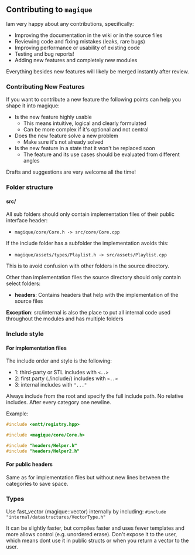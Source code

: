 ## Contributing to `magique`

Iam very happy about any contributions, specifically:

- Improving the documentation in the wiki or in the source files
- Reviewing code and fixing mistakes (leaks, rare bugs)
- Improving performance or usability of existing code
- Testing and bug reports!
- Adding new features and completely new modules

Everything besides new features will likely be merged instantly after review.

### Contributing New Features

If you want to contribute a new feature the following points can help you shape it into magique:

- Is the new feature highly usable
    - This means intuitive, logical and clearly formulated
    - Can be more complex if it's optional and not central
- Does the new feature solve a new problem
    - Make sure it's not already solved
- Is the new feature in a state that it won't be replaced soon
    - The feature and its use cases should be evaluated from different angles

Drafts and suggestions are very welcome all the time!

### Folder structure

#### src/

All sub folders should only contain implementation files of their public interface header:

- `magique/core/Core.h -> src/core/Core.cpp`

If the include folder has a subfolder the implementation avoids this:

- `magique/assets/types/Playlist.h -> src/assets/Playlist.cpp`

This is to avoid confusion with other folders in the source directory.

Other than implementation files the source directory should only contain select folders:

- **headers**: Contains headers that help with the implementation of the source files

**Exception**: src/internal is also the place to put all internal code used throughout the modules and has multiple folders

### Include style

#### For implementation files
The include order and style is the following:

- 1: third-party or STL includes with `<..>`
- 2: first party (./include/) includes with `<..>`
- 3: internal includes with `"..."`

Always include from the root and specify the full include path. No relative includes. After every category one newline.

Example:

```cpp
#include <entt/registry.hpp>

#include <magique/core/Core.h>

#include "headers/Helper.h"
#include "headers/Helper2.h"
```

#### For public headers

Same as for implementation files but without new lines between the categories to save space.


### Types

Use fast_vector (magique::vector) internally by including:
`#include "internal/datastructures/VectorType.h"`

It can be slightly faster, but compiles faster and uses fewer templates and more allows control (e.g. unordered erase).
Don't expose it to the user, which means dont use it in public structs or when you return a vector to the user.